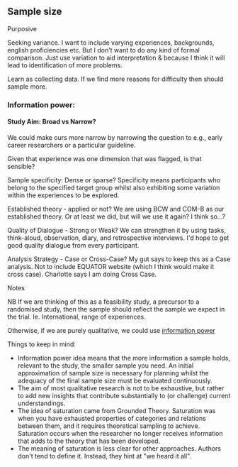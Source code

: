 ## Sample size

Purposive

Seeking variance. I want to include varying experiences, backgrounds, english proficiencies etc. But I don't want to do any kind of formal comparison. Just use variation to aid interpretation & because I think it will lead to identification of more problems.

Learn as collecting data. If we find more reasons for difficulty then should sample more.

### Information power:

#### Study Aim: Broad vs Narrow?

We could make ours more narrow by narrowing the question to e.g., early career researchers or a particular guideline.

Given that experience was one dimension that was flagged, is that sensible?

Sample specificity: Dense or sparse? Specificity means participants who belong to the specified target group whilst also exhibiting some variation within the experiences to be explored.
<!-- I don't understand specificity -->

Established theory - applied or not? We are using BCW and COM-B as our established theory. Or at least we did, but will we use it again? I think so...?

Quality of Dialogue - Strong or Weak? We can strengthen it by using tasks, think-aloud, observation, diary, and retrospective interviews. I'd hope to get good quality dialogue from every participant.

Analysis Strategy - Case or Cross-Case? My gut says to keep this as a Case analysis. Not to include EQUATOR website (which I think would make it cross case). Charlotte says I am doing Cross Case. 


Notes

NB If we are thinking of this as a feasibility study, a precursor to a randomised study, then the sample should reflect the sample we expect in the trial. Ie. International, range of experiences.

Otherwise, if we are purely qualitative, we could use [information power](https://journals.sagepub.com/doi/10.1177/1049732315617444?url_ver=Z39.88-2003&rfr_id=ori:rid:crossref.org&rfr_dat=cr_pub%20%200pubmed)




Things to keep in mind:

* Information power idea means that the more information a sample holds, relevant to the study, the smaller sample you need. An initial approximation of sample size is necessary for planning whilst the adequacy of the final sample size must be evaluated continuously.
* The aim of most qualitative research is not to be exhaustive, but rather to add new insights that contribute substantially to (or challenge) current understandings.
* The idea of saturation came from Grounded Theory. Saturation was when you have exhausted properties of categories and relations between them, and it requires theoretical sampling to achieve. Saturation occurs when the researcher no longer receives information that adds to the theory that has been developed.
* The meaning of saturation is less clear for other approaches. Authors don't tend to define it. Instead, they hint at "we heard it all".


